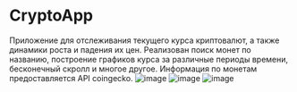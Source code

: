 # CryptoApp
Приложение для отслеживания текущего курса криптовалют, а также динамики роста и падения их цен. Реализован поиск монет по названию, построение графиков курса за различные периоды времени, бесконечный скролл и многое другое. Информация по монетам предоставляется API coingecko.
![image](https://user-images.githubusercontent.com/24972457/190595842-26c46be8-c5f1-4bf7-9b1f-c49c7912be3c.png)
![image](https://user-images.githubusercontent.com/24972457/190595949-77ab96d6-2a9d-451d-84cc-5a6b710c95ff.png)
![image](https://user-images.githubusercontent.com/24972457/190596038-68ac3464-882e-4716-a842-65dab59410e4.png)
